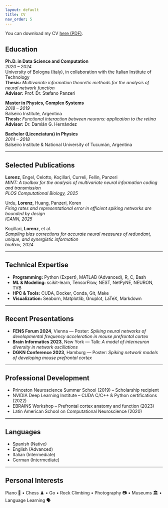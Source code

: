 ```yaml
---
layout: default
title: CV
nav_order: 5
---
```


You can download my CV [here (PDF)](/cv.pdf).

## Education

**Ph.D. in Data Science and Computation**  
*2020 – 2024*  
University of Bologna (Italy), in collaboration with the Italian Institute of Technology  
**Thesis:** *Multivariate information theoretic methods for the analysis of neural network function*  
**Advisor:** Prof. Dr. Stefano Panzeri

**Master in Physics, Complex Systems**  
*2018 – 2019*  
Balseiro Institute, Argentina  
**Thesis:** *Functional interaction between neurons: application to the retina*  
**Advisor:** Dr. Damián G. Hernández

**Bachelor (Licenciatura) in Physics**  
*2014 – 2018*  
Balseiro Institute & National University of Tucumán, Argentina

---

## Selected Publications

**Lorenz**, Engel, Celotto, Koçillari, Curreli, Fellin, Panzeri  
*MINT: A toolbox for the analysis of multivariate neural information coding and transmission*  
*PLOS Computational Biology, 2025*

Urdu, **Lorenz**, Huang, Panzeri, Koren  
*Firing rates and representational error in efficient spiking networks are bounded by design*  
*ICANN, 2025*

Koçillari, **Lorenz**, et al.  
*Sampling bias corrections for accurate neural measures of redundant, unique, and synergistic information*  
*bioRxiv, 2024*

---

## Technical Expertise

- **Programming:** Python (Expert), MATLAB (Advanced), R, C, Bash  
- **ML & Modeling:** scikit-learn, TensorFlow, NEST, NetPyNE, NEURON, TVB  
- **HPC & Tools:** CUDA, Docker, Conda, Git, Make  
- **Visualization:** Seaborn, Matplotlib, Gnuplot, LaTeX, Markdown  

---

## Recent Presentations

- **FENS Forum 2024**, Vienna — Poster: *Spiking neural networks of developmental frequency acceleration in mouse prefrontal cortex*  
- **Brain Informatics 2023**, New York — Talk: *A model of interneuron diversity in network oscillations*  
- **DGKN Conference 2023**, Hamburg — Poster: *Spiking network models of developing mouse prefrontal cortex*

---

## Professional Development

- Princeton Neuroscience Summer School (2019) – Scholarship recipient  
- NVIDIA Deep Learning Institute – CUDA C/C++ & Python certifications (2022)  
- EBRAINS Workshop – Prefrontal cortex anatomy and function (2023)  
- Latin American School on Computational Neuroscience (2020)

---

## Languages

- Spanish (Native)  
- English (Advanced)  
- Italian (Intermediate)  
- German (Intermediate)

---

## Personal Interests

Piano 🎹 • Chess ♟️ • Go • Rock Climbing • Photography 📷 • Museums 🏛️ • Language Learning 🗣️

